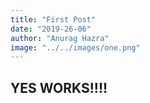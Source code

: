 ```yaml
---
title: "First Post"
date: "2019-26-06"
author: "Anurag Hazra"
image: "../../images/one.png"
---
```


## YES WORKS!!!!